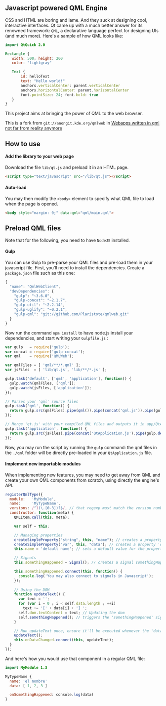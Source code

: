 ## Javascript powered QML Engine
CSS and HTML are boring and lame. And they suck at designing cool, interactive interfaces. Qt came up with a much better answer for its renowned framework: `QML`, a declarative language perfect for designing UIs (and much more). Here's a sample of how QML looks like:

```QML
import QtQuick 2.0

Rectangle {
   width: 500; height: 200
   color: "lightgray"

   Text {
       id: helloText
       text: "Hello world!"
       anchors.verticalCenter: parent.verticalCenter
       anchors.horizontalCenter: parent.horizontalCenter
       font.pointSize: 24; font.bold: true
   }
}
```

This project aims at bringing the power of QML to the web browser.

This is a fork from `git://anongit.kde.org/qmlweb` in [Webapps written in qml not far from reality anymore](http://akreuzkamp.de/2013/07/10/webapps-written-in-qml-not-far-from-reality-anymore)

## How to use
#### Add the library to your web page
Download the file `lib/qt.js` and preload it in an HTML page.

```HTML
<script type="text/javascript" src="/lib/qt.js"></script>
```

#### Auto-load
You may then modify the `<body>` element to specify what QML file to load when the page is opened.

```HTML
<body style="margin: 0;" data-qml="qml/main.qml">
````

## Preload QML files
Note that for the following, you need to have `NodeJS` installed.
#### Gulp
You can use Gulp to pre-parse your QML files and pre-load them in your javascript file. First, you'll need to install the dependencies. Create a `package.json` file such as this one:

```Javascript
{
  "name": "QmlWebClient",
  "devDependencies": {
    "gulp": "~3.6.0",
    "gulp-concat": "~2.1.7",
    "gulp-util": "~2.2.14",
    "gulp-uglify": "~0.2.1",
    "gulp-qml": "git://github.com/Plaristote/qmlweb.git"
  }
}
````

Now run the command `npm install` to have node.js install your dependencies, and start writing your `Gulpfile.js` :

```Javascript
var gulp   = require('gulp');
var concat = require('gulp-concat');
var qml    = require('QMLWeb');

var qmlFiles = [ 'qml/**/*.qml' ];
var jsFiles  = [ 'lib/qt.js', 'lib/**/*.js' ];

gulp.task('default', ['qml', 'application'], function() {
  gulp.watch(qmlFiles, ['qml']);
  gulp.watch(jsFiles, ['application']);
});

// Parses your 'qml' source files
gulp.task('qml', function() {
  return gulp.src(qmlFiles).pipe(qml()).pipe(concat('qml.js')).pipe(gulp.dest('./lib'));
});

// Merge 'qt.js' with your compiled QML files and outputs it in app/QtApplication.js
gulp.task('application', function() {
  return gulp.src(jsFiles).pipe(concat('QtApplication.js').pipe(gulp.dest('./app');
});
````

Now, you may run the script by running the `gulp` command: the qml files in the `./qml` folder will be directly pre-loaded in your `QtApplication.js` file.

#### Implement new importable modules
When implementing new features, you may need to get away from QML and create your own QML components from scratch, using directly the engine's API.

```Javascript
registerQmlType({
  module:   'MyModule',
  name:     'MyTypeName',
  versions: /^1(\.[0-3])?$/, // that regexp must match the version number for the import to work
  constructor: function(meta) {
    QMLItem.call(this, meta);

    var self = this;

    // Managing properties
    createSimpleProperty("string", this, "name"); // creates a property 'name' of type string
    createSimpleProperty("var", this, "data"); // creates a property 'data' of undefined type
    this.name = 'default name'; // sets a default value for the property 'name'

    // Signals
    this.somethingHappened = Signal(); // creates a signal somethingHappened

    this.somethingHappened.connect(this, function() {
      console.log('You may also connect to signals in Javascript');
    });
  
    // Using the DOM
    function updateText() {
      var text = '';
      for (var i = 0 ; i < self.data.length ; ++i)
        text += '[' + data[i] + '] ';
      self.dom.textContent = text; // Updating the dom
      self.somethingHappened(); // triggers the 'somethingHappened' signal.
    }

    // Run updateText once, ensure it'll be executed whenever the 'data' property changes.
    updateText();
    this.onDataChanged.connect(this, updateText);
  }
});
```

And here's how you would use that component in a regular QML file:
```QML
import MyModule 1.3

MyTypeName {
  name: 'el nombre'
  data: [ 1, 2, 3 ]

  onSomethingHappened: console.log(data)
}
```
